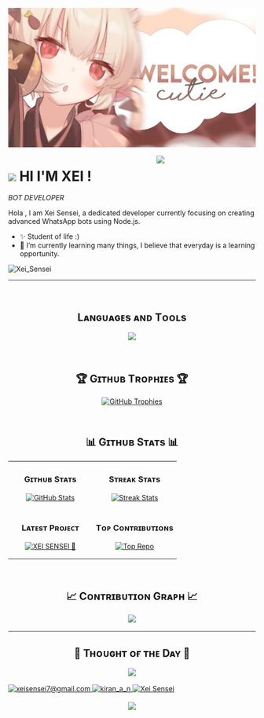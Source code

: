 <!--Banner-->
![Dipak Banner Image](https://github.com/Xei-Sensei/Sensei/blob/main/d6a313d27c6206a558643baed9b54e0d.jpg)

<!--Night Owl image-->
<div>
  <img align="right" width="40%" src="https://owlbertsio-resized.s3.amazonaws.com/Popper.psd.full.png">
</div>

<!--Header Name-->
# <img src="https://emojis.slackmojis.com/emojis/images/1531849430/4246/blob-sunglasses.gif?1531849430" width="30"/> HI I'M XEI ! 
*BOT DEVELOPER*
<br /> 

<!--Start Intro-->               
<p align="left">Hola , I am Xei Sensei, a dedicated developer currently focusing on creating advanced WhatsApp bots using Node.js.</p>

- ✨ Student of life :)
- 🌱 I’m currently learning many things, I believe that everyday is a learning opportunity.
<!--End Intro-->

<!--Profile Count Badge-->
<p align="left">
  <img src="https://komarev.com/ghpvc/?username=Xei-Sensei&label=Profile%20views&color=770677&style=for-the-badge&logo=star" alt="Xei_Sensei" style="padding-right:20px;" />
</p>

---
<br />

<!--Languages and Tools Section-->       
<h2 align="center">Lᴀɴɢᴜᴀɢᴇs ᴀɴᴅ Tᴏᴏʟs</h2> 
<p align="center">
<img width="500px"  src="https://skillicons.dev/icons?i=py,java,js,html,css,react,nodejs,express,django,md,solidity,postgres,mongo,git,vscode,docker,aws,postman,supabase,linux&perline=10"  />
</p>
<br />


<!--Trophies Section-->   
<h2 align="center">🏆 Gɪᴛʜᴜʙ Tʀᴏᴘʜɪᴇs 🏆</h2>
<p align="center">
  <a href="https://github.com/Xei-Sensei/github-profile-trophy">
    <img src="https://github-profile-trophy.vercel.app/?username=Xei-Sensei&row=2&column=6&margin-w=20&margin-h=20" alt="GitHub Trophies">
  </a>
</p>
<br />

<!--Github stats Table--> 
<h2 align="center">📊 Gɪᴛʜᴜʙ Sᴛᴀᴛs 📊</h2>

<table width="100%">
  <tr>
    <td width="50%">
      <h3 align="center"><strong>Gɪᴛʜᴜʙ Sᴛᴀᴛs</strong></h3>
      <p align="center">
        <a href="https://github.com/Xei-Sensei">
          <img align="center" src="https://github-readme-stats.vercel.app/api?username=Xei-Sensei&count_private=true&show_icons=true&theme=nightowl" alt="GitHub Stats" />
        </a>
      </p>
    </td>
    <td width="50%">
      <h3 align="center"><strong>Sᴛʀᴇᴀᴋ Sᴛᴀᴛs</strong></h3>
      <p align="center">
        <a href="https://github.com/Xei-Sensei">
          <img align="center" src="https://streak-stats.demolab.com?user=Xei-Sensei&theme=nightowl" alt="Streak Stats" />
        </a>
      </p>
    </td>
  </tr>
  <tr>
    <td width="50%">
      <h3 align="center"><strong>Lᴀᴛᴇsᴛ Pʀᴏᴊᴇᴄᴛ</strong></h3>
      <p align="center">
        <a href="https://github.com/Xei-Sensei/README.md">
          <img align="center" width="470" src="https://github-readme-stats.vercel.app/api/pin/?username=Xei-Sensei&repo=cryptos&theme=nightowl&show_owner=true" alt="XEI SENSEI 🍭" />
        </a>
      </p>
    </td>
    <td width="50%">
      <h3 align="center"><strong>Tᴏᴘ Cᴏɴᴛʀɪʙᴜᴛɪᴏɴs</strong></h3>
      <p align="center">
        <a href="https://github.com/Xei-Sensei">
          <img align="center" src="https://github-contributor-stats.vercel.app/api?username=Xei-Sensei&limit=3&theme=nightowl&show_owner=true&combine_all_yearly_contributions=true" alt="Top Repo" />
        </a>
      </p>
    </td>
  </tr>
</table>
<br />

<!--Contribution Graph-->
<h2 align="center">📈 Cᴏɴᴛʀɪʙᴜᴛɪᴏɴ Gʀᴀᴘʜ 📈</h2>
<div align="center">
    <img src="https://github-readme-activity-graph.vercel.app/graph?username=Xei-Sensei&bg_color=011627&color=79d3c3&line=c792ea&point=ffeb95&area=true&hide_border=false" border-radius="15">
</div>

---

<!--Dynamic Quote card updated everyday at 12 PM--> 
<h2 align="center">🌟 Tʜᴏᴜɢʜᴛ ᴏғ ᴛʜᴇ Dᴀʏ 🌟</h2>

<!--STARTS_HERE_QUOTE_CARD-->
<p align="center">
    <img src="https://readme-daily-quotes.vercel.app/api?author=Yanni&quote=Music%20is%20like%20creating%20an%20emotional%20painting.%20The%20sounds%20are%20the%20colors.&theme=dark&bg_color=011627&author_color=ffeb95">
</p>
<!--ENDS_HERE_QUOTE_CARD-->


<!--Contact Section--> 
  
<a href="mailto: xeisensei7@gmail.com" target="_blank">
<img src="https://img.shields.io/badge/Gmail-D14836?style=for-the-badge&logo=gmail&logoColor=white" alt=xeisensei7@gmail.com mail style="margin-bottom: 5px;" />
</a>

<a href="https://www.instagram.com/Xei_Sensei" target="_blank">
<img src=https://img.shields.io/badge/Instagram-E4405F?style=for-the-badge&logo=instagram&logoColor=white alt=kiran_a_n Instagram style="margin-bottom: 5px;" />
</a>

<a href="https://wa.me/918252005404" target="_blank">
<img src="https://img.shields.io/badge/Whatsapp-1DA1F2?style=for-the-badge&logo=WhatsApp &logoColor=red" alt="Xei Sensei" style="margin-bottom: 5px;" />
</a>
</div>

<!--Footer--> 
<p align="center">
  <img src="https://capsule-render.vercel.app/api?type=waving&color=gradient&height=65&section=footer"/>
</p>
